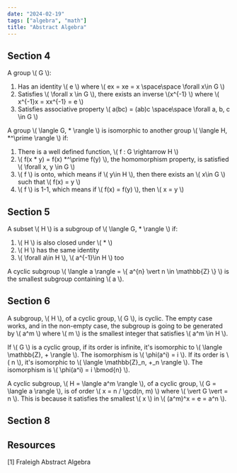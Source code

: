 ```yaml
---
date: "2024-02-19"
tags: ["algebra", "math"]
title: "Abstract Algebra"
---
```


## Section 4

A group \\( G \\):

1. Has an identity \\( e \\) where \\( ex = xe = x \space\space \forall x\in G \\)
2. Satisfies \\( \forall x \in G \\), there exists an inverse \\(x^{-1} \\) where \\( x^{-1}x = xx^{-1} = e \\)
3. Satisfies associative property \\( a(bc) = (ab)c \space\space \forall a, b, c \in G \\)

A group \\( \langle G, * \rangle \\) is isomorphic to another group \\( \langle H, *^\prime \rangle \\) if:

1. There is a well defined function, \\( f : G \rightarrow H \\)
2. \\( f(x * y) = f(x) *^\prime f(y) \\), the homomorphism property, is satisfied \\( \forall x, y \in G \\)
3. \\( f \\) is onto, which means if \\( y\in H \\), then there exists an \\( x\in G \\) such that \\( f(x) = y \\)
4. \\( f \\) is 1-1, which means if \\( f(x) = f(y) \\), then \\( x = y \\)

## Section 5

A subset \\( H \\) is a subgroup of \\( \langle G, * \rangle \\) if:

1. \\( H \\) is also closed under \\( * \\)
2. \\( H \\) has the same identity
3. \\( \forall a\in H \\), \\( a^{-1}\in H \\) too

A cyclic subgroup \\( \langle a \rangle = \\{ a^{n} \vert n \in \mathbb{Z} \\} \\) is the smallest subgroup containing \\( a \\).

## Section 6

A subgroup, \\( H \\), of a cyclic group, \\( G \\), is cyclic. The empty case works, and in the non-empty case, the subgroup is going to be generated by \\( a^m \\) where \\( m \\) is the smallest integer that satisfies \\( a^m \in H \\).

If \\( G \\) is a cyclic group, if its order is infinite, it's isomorphic to \\( \langle \mathbb{Z}, + \rangle \\). The isomorphism is \\( \phi(a^i) = i \\). If its order is \\( n \\), it's isomorphic to \\( \langle \mathbb{Z}_n, +_n \rangle \\). The isomorphism is \\( \phi(a^i) = i \bmod{n} \\).

A cyclic subgroup, \\( H = \langle a^m \rangle \\), of a cyclic group, \\( G = \langle a \rangle \\), is of order \\( x = n / \gcd(n, m) \\) where \\( \vert G \vert = n \\). This is because it satisfies the smallest \\( x \\) in \\( (a^m)^x = e = a^n \\).

## Section 8

## Resources

<a id="1">[1]</a>
Fraleigh Abstract Algebra